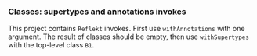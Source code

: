 ### Classes: supertypes and annotations invokes

This project contains `Reflekt` invokes. 
First use `withAnnotations` with one argument. The result of classes should be empty,
then use `withSupertypes` with the top-level class `B1`.
